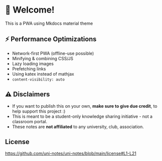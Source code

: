 # 👋 Welcome!

This is a PWA using Mkdocs material theme

## ⚡️ Performance Optimizations

- Network-first PWA (offline-use possible)
- Minifying & combining CSS/JS
- Lazy loading images
- Prefetching links
- Using katex instead of mathjax
- `content-visibility: auto`

## ⚠️ Disclaimers

- If you want to publish this on your own, **make sure to give due credit**, to help support this project :)
- This is meant to be a student-only knowledge sharing initiative - not a classroom portal.
- These notes are **not affiliated** to any university, club, association.

## License

https://github.com/uni-notes/uni-notes/blob/main/license#L1-L21
